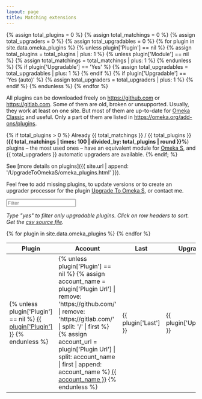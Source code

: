 ```yaml
---
layout: page
title: Matching extensions
---
```


{% assign total_plugins = 0 %}
{% assign total_matchings = 0 %}
{% assign total_upgraders = 0 %}
{% assign total_upgradables = 0 %}
{% for plugin in site.data.omeka_plugins %}
    {% unless plugin['Plugin'] == nil %}
        {% assign total_plugins = total_plugins | plus: 1 %}
        {% unless plugin['Module'] == nil %}
            {% assign total_matchings = total_matchings | plus: 1 %}
        {% endunless %}
        {% if plugin['Upgradable'] == 'Yes' %}
            {% assign total_upgradables = total_upgradables | plus: 1 %}
        {% endif %}
        {% if plugin['Upgradable'] == 'Yes (auto)' %}
            {% assign total_upgraders = total_upgraders | plus: 1 %}
        {% endif %}
    {% endunless %}
{% endfor %}


<link rel="stylesheet" href="https://maxcdn.bootstrapcdn.com/bootstrap/3.3.7/css/bootstrap.min.css">
<script src="//code.jquery.com/jquery-3.1.1.min.js"></script>
<script src="//cdnjs.cloudflare.com/ajax/libs/list.js/1.5.0/list.min.js"></script>
<script src="https://maxcdn.bootstrapcdn.com/bootstrap/3.3.7/js/bootstrap.min.js"></script>

<style media="screen" type="text/css">
    .sort { cursor: pointer; }
    .page-content .wrapper { max-width: inherit; }
    .page-content .wrapper .post-header,
    .page-content .wrapper .post-content p { max-width: calc(800px - 30px * 2); margin-left: auto; margin-right: auto; padding-left: 30px: padding-right: 30px; }
    .page-content .wrapper .post-content .container-fluid { max-width: inherit; }
</style>


All plugins can be downloaded freely on <https://github.com> or <https://gitlab.com>. Some of them are old, broken or unsupported. Usually, they work at least on one site. But most of them are up-to-date for [Omeka Classic] and useful. Only a part of them are listed in <https://omeka.org/add-ons/plugins>.

{% if total_plugins > 0 %}
Already {{ total_matchings }} / {{ total_plugins }} (<strong>{{ total_matchings | times: 100 | divided_by: total_plugins | round }}%</strong>) plugins – the most used ones – have an equivalent module for [Omeka S], and {{ total_upgraders }} automatic upgraders are available.
{% endif; %}

See [more details on plugins]({{ site.url | append: '/UpgradeToOmekaS/omeka_plugins.html' }}).

Feel free to add missing plugins, to update versions or to create an upgrader processor for the plugin [Upgrade To Omeka S], or contact me.

<div class="container-fluid">
<div id="entry-list">
    <div class="row" style="margin-bottom:10px;">
        <input type="text" class="search form-control" placeholder="Filter" />
    </div>
    <p><em>
    Type "yes" to filter only upgradable plugins. Click on row headers to sort. Get the <a href="https://github.com/Daniel-KM/UpgradeToOmekaS/blob/master/docs/_data/omeka_plugins.csv">csv source file</a>.
    </em></p>
    <div class="row">
        <table class="table table-striped">
            <thead>
                <tr>
                    <th><span class="sort" data-sort="plugin-link">Plugin</span></th>
                    <th><span class="sort" data-sort="plugin-account">Account</span></th>
                    <th><span class="sort" data-sort="plugin-version">Last</span></th>
                    <th><span class="sort" data-sort="plugin-upgradable">Upgradable</span></th>
                    <th><span class="sort" data-sort="plugin-minimum">Min</span></th>
                    <th><span class="sort" data-sort="plugin-maximum">Max</span></th>
                    <th><span class="sort" data-sort="module-link">Module</span></th>
                    <th><span class="sort" data-sort="plugin-note">Note</span></th>
                </tr>
            </thead>
            <tbody class="list">
            {% for plugin in site.data.omeka_plugins %}
                <tr>
                    <td>
                    {% unless plugin['Plugin'] == nil %}
                        <a href="{{ plugin['Plugin Url'] }}" class="link plugin-link">{{ plugin['Plugin'] }}</a>
                    {% endunless %}
                    </td>
                    <td>
                    {% unless plugin['Plugin'] == nil %}
                        {% assign account_name = plugin['Plugin Url'] | remove: 'https://github.com/' | remove: 'https://gitlab.com/' | split: '/' | first %}
                        {% assign account_url = plugin['Plugin Url'] | split: account_name | first | append: account_name %}
                        <a href="{{ account_url }}" class="link plugin-account">{{ account_name }}</a>
                    {% endunless %}
                    </td>
                    <td class="plugin-version">{{ plugin['Last'] }}</td>
                    <td class="plugin-upgradable">{{ plugin['Upgradable'] }}</td>
                    <td class="plugin-minimum">{{ plugin['Min Version'] }}</td>
                    <td class="plugin-maximum">{{ plugin['Max Version'] }}</td>
                    <td>
                    {% if plugin['Module Url'] == nil %}
                        <span class="module-link"><em>{{ plugin['Module'] }}</em></span>
                    {% else %}
                        <a href="{{ plugin['Module Url'] }}" class="link module-link">{{ plugin['Module'] }}</a>
                    {% endif %}
                    </td>
                    <td class="plugin-note">{{ plugin['Note'] }}</td>
                </tr>
            {% endfor %}
            </tbody>
        </table>
    </div>
</div>
</div>

<script type="text/javascript">
    var options = {
        valueNames: ['plugin-link', 'plugin-account', 'plugin-version', 'plugin-upgradable', 'plugin-minimum', 'plugin-maximum', 'module-link', 'plugin-note'],
        page: 500
    };
    var entryList = new List('entry-list', options);
</script>


[Upgrade To Omeka S]: https://github.com/Daniel-KM/UpgradeToOmekaS
[Omeka Classic]: https://omeka.org
[Omeka S]: https://omeka.org/s

